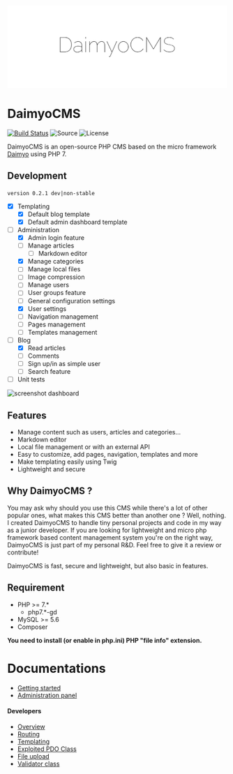 <p align="center"><img src="./docs/logo.png" alt=""></p>

# DaimyoCMS
[![Build Status](https://img.shields.io/travis/SundownDEV/DaimyoCMS.svg?style=flat-square)](http://travis-ci.org/SundownDEV/DaimyoCMS) ![Source](http://img.shields.io/badge/source-SundownDEV/DaimyoCMS-blue.svg?style=flat-square) ![License](https://img.shields.io/packagist/l/SundownDEV/DaimyoCMS.svg?style=flat-square)

DaimyoCMS is an open-source PHP CMS based on the micro framework [Daimyo](https://github.com/SundownDEV/Daimyo) using PHP 7.

## Development
```version 0.2.1 dev|non-stable```

- [x] Templating
  - [x] Default blog template
  - [x] Default admin dashboard template
- [ ] Administration
  - [x] Admin login feature
  - [ ] Manage articles
      - [ ] Markdown editor
  - [x] Manage categories
  - [ ] Manage local files
  - [ ] Image compression
  - [ ] Manage users
  - [ ] User groups feature
  - [ ] General configuration settings
  - [x] User settings
  - [ ] Navigation management
  - [ ] Pages management
  - [ ] Templates management
- [ ] Blog
  - [x] Read articles
  - [ ] Comments
  - [ ] Sign up/in as simple user
  - [ ] Search feature
- [ ] Unit tests

![screenshot dashboard](https://raw.githubusercontent.com/SundownDEV/DaimyoCMS/master/docs/screenshots/dashboard.jpg)

## Features
* Manage content such as users, articles and categories...
* Markdown editor
* Local file management or with an external API
* Easy to customize, add pages, navigation, templates and more
* Make templating easily using Twig
* Lightweight and secure

## Why DaimyoCMS ?
You may ask why should you use this CMS while there's a lot of other popular ones, what makes this CMS better than another one ? Well, nothing. I created DaimyoCMS to handle tiny personal projects and code in my way as a junior developer. If you are looking for lightweight and micro php framework based content management system you're on the right way, DaimyoCMS is just part of my personal R&D. Feel free to give it a review or contribute!

DaimyoCMS is fast, secure and lightweight, but also basic in features.

## Requirement
* PHP >= 7.*
  * php7.*-gd
* MySQL >= 5.6
* Composer

**You need to install (or enable in php.ini) PHP "file info" extension.**

# Documentations
* [Getting started](docs/GetStarted.md)
* [Administration panel](docs/AdminPanel.md)

#### Developers

* [Overview](docs/Overview.md)
* [Routing](docs/Routing.md)
* [Templating](docs/Templating.md)
* [Exploited PDO Class](docs/PDOClass.md)
* [File upload](docs/UploadClass.md)
* [Validator class](docs/ValidatorClass.md)
